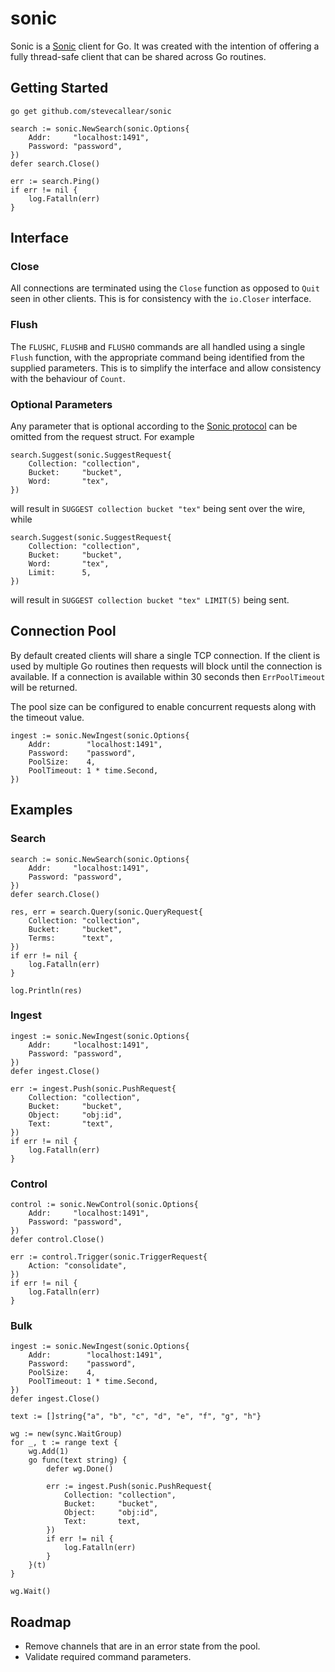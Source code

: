 # sonic
Sonic is a [Sonic](https://github.com/valeriansaliou/sonic) client for Go. It was created with the intention of offering a fully thread-safe client that can be shared across Go routines.

## Getting Started
```
go get github.com/stevecallear/sonic
```
```
search := sonic.NewSearch(sonic.Options{
    Addr:     "localhost:1491",
    Password: "password",
})
defer search.Close()

err := search.Ping()
if err != nil {
    log.Fatalln(err)
}
```

## Interface

### Close
All connections are terminated using the `Close` function as opposed to `Quit` seen in other clients. This is for consistency with the `io.Closer` interface.

### Flush
The `FLUSHC`, `FLUSHB` and `FLUSHO` commands are all handled using a single `Flush` function, with the appropriate command being identified from the supplied parameters. This is to simplify the interface and allow consistency with the behaviour of `Count`.

### Optional Parameters
Any parameter that is optional according to the [Sonic protocol](https://github.com/valeriansaliou/sonic/blob/master/PROTOCOL.md) can be omitted from the request struct. For example

```
search.Suggest(sonic.SuggestRequest{
    Collection: "collection",
    Bucket:     "bucket",
    Word:       "tex",
})
```
will result in `SUGGEST collection bucket "tex"` being sent over the wire, while

```
search.Suggest(sonic.SuggestRequest{
    Collection: "collection",
    Bucket:     "bucket",
    Word:       "tex",
    Limit:      5,
})
```
will result in `SUGGEST collection bucket "tex" LIMIT(5)` being sent.

## Connection Pool
By default created clients will share a single TCP connection. If the client is used by multiple Go routines then requests will block until the connection is available. If a connection is available within 30 seconds then `ErrPoolTimeout` will be returned.

The pool size can be configured to enable concurrent requests along with the timeout value.
```
ingest := sonic.NewIngest(sonic.Options{
    Addr:        "localhost:1491",
    Password:    "password",
    PoolSize:    4,
    PoolTimeout: 1 * time.Second,
})
```

## Examples

### Search
```
search := sonic.NewSearch(sonic.Options{
    Addr:     "localhost:1491",
    Password: "password",
})
defer search.Close()

res, err = search.Query(sonic.QueryRequest{
    Collection: "collection",
    Bucket:     "bucket",
    Terms:      "text",
})
if err != nil {
    log.Fatalln(err)
}

log.Println(res)
```

### Ingest
```
ingest := sonic.NewIngest(sonic.Options{
    Addr:     "localhost:1491",
    Password: "password",
})
defer ingest.Close()

err := ingest.Push(sonic.PushRequest{
    Collection: "collection",
    Bucket:     "bucket",
    Object:     "obj:id",
    Text:       "text",
})
if err != nil {
    log.Fatalln(err)
}
```

### Control
```
control := sonic.NewControl(sonic.Options{
    Addr:     "localhost:1491",
    Password: "password",
})
defer control.Close()

err := control.Trigger(sonic.TriggerRequest{
    Action: "consolidate",
})
if err != nil {
    log.Fatalln(err)
}
```

### Bulk
```
ingest := sonic.NewIngest(sonic.Options{
    Addr:        "localhost:1491",
    Password:    "password",
    PoolSize:    4,
    PoolTimeout: 1 * time.Second,
})
defer ingest.Close()

text := []string{"a", "b", "c", "d", "e", "f", "g", "h"}

wg := new(sync.WaitGroup)
for _, t := range text {
    wg.Add(1)
    go func(text string) {
        defer wg.Done()

        err := ingest.Push(sonic.PushRequest{
            Collection: "collection",
            Bucket:     "bucket",
            Object:     "obj:id",
            Text:       text,
        })
        if err != nil {
            log.Fatalln(err)
        }
    }(t)
}

wg.Wait()
```

## Roadmap
* Remove channels that are in an error state from the pool.
* Validate required command parameters.
